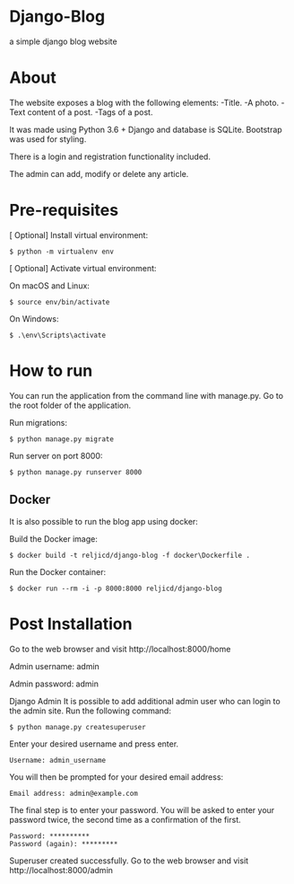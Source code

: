 # Django-Blog
a simple django blog website 

# About


The website exposes a blog with the following elements:
-Title.
-A photo.
-Text content of a post.
-Tags of a post.

It was made using Python 3.6 + Django and database is SQLite. Bootstrap was used for styling. 

There is a login and registration functionality included.

The admin can add, modify or delete any article.

# Pre-requisites
[ Optional] Install virtual environment:
```
$ python -m virtualenv env
```

[ Optional] Activate virtual environment:

On macOS and Linux:
```
$ source env/bin/activate
```
On Windows:
```
$ .\env\Scripts\activate
```


# How to run

You can run the application from the command line with manage.py. Go to the root folder of the application.

Run migrations:
```
$ python manage.py migrate
```
Run server on port 8000:
```
$ python manage.py runserver 8000
```
## Docker

It is also possible to run the blog app using docker:

Build the Docker image:
```
$ docker build -t reljicd/django-blog -f docker\Dockerfile .
```
Run the Docker container:
```
$ docker run --rm -i -p 8000:8000 reljicd/django-blog
```

# Post Installation
Go to the web browser and visit http://localhost:8000/home

Admin username: admin

Admin password: admin


Django Admin
It is possible to add additional admin user who can login to the admin site. Run the following command:
```
$ python manage.py createsuperuser
```
Enter your desired username and press enter.
```
Username: admin_username
```
You will then be prompted for your desired email address:
```
Email address: admin@example.com
```
The final step is to enter your password. You will be asked to enter your password twice, the second time as a confirmation of the first.
```
Password: **********
Password (again): *********
```
Superuser created successfully.
Go to the web browser and visit http://localhost:8000/admin
